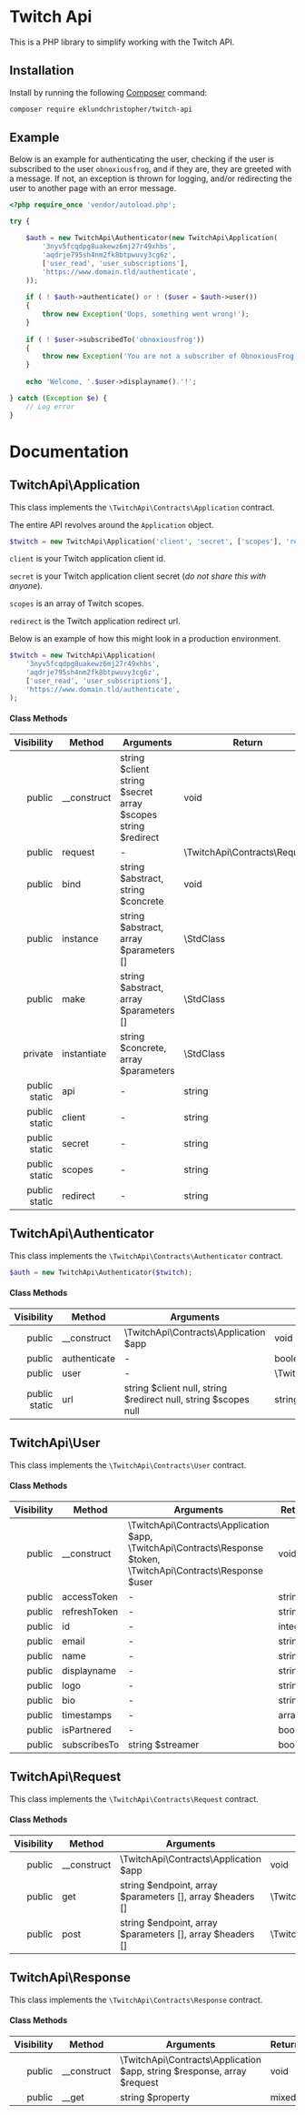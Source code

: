 # Twitch Api

This is a PHP library to simplify working with the Twitch API.




## Installation

Install by running the following [Composer](https://getcomposer.org/) command:

```bash
composer require eklundchristopher/twitch-api
```




## Example

Below is an example for authenticating the user, checking if the user is subscribed to the user `obnoxiousfrog`, and if they are, they are greeted with a message. If not, an exception is thrown for logging, and/or redirecting the user to another page with an error message.

```php
<?php require_once 'vendor/autoload.php';

try {

	$auth = new TwitchApi\Authenticator(new TwitchApi\Application(
		'3nyv5fcqdpg8uakewz6mj27r49xhbs',
		'aqdrje795sh4nm2fk8btpwuvy3cg6z',
		['user_read', 'user_subscriptions'],
		'https://www.domain.tld/authenticate',
	));
	
	if ( ! $auth->authenticate() or ! ($user = $auth->user())
	{
		throw new Exception('Oops, something went wrong!');
	}
	
	if ( ! $user->subscribedTo('obnoxiousfrog'))
	{
		throw new Exception('You are not a subscriber of ObnoxiousFrog!');
	}
	
	echo 'Welcome, '.$user->displayname().'!';

} catch (Exception $e) {
	// Log error
}
```




# Documentation

## TwitchApi\Application
This class implements the `\TwitchApi\Contracts\Application` contract.

The entire API revolves around the `Application` object.

```php
$twitch = new TwitchApi\Application('client', 'secret', ['scopes'], 'redirect');
```

`client` is your Twitch application client id.

`secret` is your Twitch application client secret (_do not share this with anyone_).

`scopes` is an array of Twitch scopes.

`redirect` is the Twitch application redirect url.

Below is an example of how this might look in a production environment.

```php
$twitch = new TwitchApi\Application(
	'3nyv5fcqdpg8uakewz6mj27r49xhbs',
	'aqdrje795sh4nm2fk8btpwuvy3cg6z',
	['user_read', 'user_subscriptions'],
	'https://www.domain.tld/authenticate',
);
```

#### Class Methods

| Visibility | Method | Arguments | Return |
|--------------:|-------------|--------------------------------------------------------------|------------------------------|
| public | __construct | string $client string $secret array $scopes string $redirect | void |
| public | request | - | \TwitchApi\Contracts\Request |
| public | bind | string $abstract, string $concrete | void |
| public | instance | string $abstract, array $parameters [] | \StdClass |
| public | make | string $abstract, array $parameters [] | \StdClass |
| private | instantiate | string $concrete, array $parameters | \StdClass |
| public static | api | - | string |
| public static | client | - | string |
| public static | secret | - | string |
| public static | scopes | - | string |
| public static | redirect | - | string |




## TwitchApi\Authenticator
This class implements the `\TwitchApi\Contracts\Authenticator` contract.

```php
$auth = new TwitchApi\Authenticator($twitch);
```

#### Class Methods

| Visibility | Method | Arguments | Return |
|--------------:|--------------|-----------------------------------------------------------------|---------------------------|
| public | __construct | \TwitchApi\Contracts\Application $app | void |
| public | authenticate | - | boolean |
| public | user | - | \TwitchApi\Contracts\User |
| public static | url | string $client null, string $redirect null, string $scopes null | string |




## TwitchApi\User
This class implements the `\TwitchApi\Contracts\User` contract.

#### Class Methods

| Visibility | Method | Arguments | Return |
|-----------:|--------------|------------------------------------------------------------------------------------------------------------------|---------|
| public | __construct | \TwitchApi\Contracts\Application $app, \TwitchApi\Contracts\Response $token, \TwitchApi\Contracts\Response $user | void |
| public | accessToken | - | string |
| public | refreshToken | - | string |
| public | id | - | integer |
| public | email | - | string |
| public | name | - | string |
| public | displayname | - | string |
| public | logo | - | string |
| public | bio | - | string |
| public | timestamps | - | array |
| public | isPartnered | - | boolean |
| public | subscribesTo | string $streamer | boolean |




## TwitchApi\Request
This class implements the `\TwitchApi\Contracts\Request` contract.

#### Class Methods

| Visibility | Method | Arguments | Return |
|-----------:|-------------|-----------------------------------------------------------|------------------------------|
| public | __construct | \TwitchApi\Contracts\Application $app | void |
| public | get | string $endpoint, array $parameters [], array $headers [] | \TwitchApi\Contract\Response |
| public | post | string $endpoint, array $parameters [], array $headers [] | \TwitchApi\Contract\Response |




## TwitchApi\Response
This class implements the `\TwitchApi\Contracts\Response` contract.

#### Class Methods

| Visibility | Method | Arguments | Return |
|-----------:|-------------|-------------------------------------------------------------------------|--------|
| public | __construct | \TwitchApi\Contracts\Application $app, string $response, array $request | void |
| public | __get | string $property | mixed |